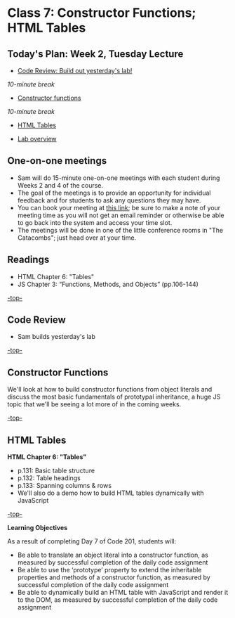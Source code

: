 # Class 7: Constructor Functions; HTML Tables

<a id="top"></a>
## Today's Plan: Week 2, Tuesday Lecture

- [Code Review: Build out yesterday's lab!](#codereview)

*10-minute break*

- [Constructor functions](#code)

*10-minute break*

- [HTML Tables](#tables)

- [Lab overview](#lab)

## One-on-one meetings

- Sam will do 15-minute one-on-one meetings with each student during Weeks 2 and 4 of the course.
- The goal of the meetings is to provide an opportunity for individual feedback and for students to ask any questions they may have.
- You can book your meeting at [this link](https://sam-201d48.youcanbook.me/); be sure to make a note of your meeting time as you will not get an email reminder or otherwise be able to go back into the system and access your time slot.
- The meetings will be done in one of the little conference rooms in "The Catacombs"; just head over at your time.

## Readings

- HTML Chapter 6: "Tables"
- JS Chapter 3: “Functions, Methods, and Objects” (pp.106-144)

[-top-](#top)

<a id="codereview"></a>
## Code Review

- Sam builds yesterday's lab

[-top-](#top)

<a id="code"></a>
## Constructor Functions

We'll look at how to build constructor functions from object literals and discuss the most basic fundamentals of prototypal inheritance, a huge JS topic that we'll be seeing a lot more of in the coming weeks.

[-top-](#top)

<a id="tables"></a>
## HTML Tables

**HTML Chapter 6: "Tables"**

- p.131: Basic table structure
- p.132: Table headings
- p.133: Spanning columns & rows
- We'll also do a demo how to build HTML tables dynamically with JavaScript

[-top-](#top)


**Learning Objectives**

As a result of completing Day 7 of Code 201, students will:

- Be able to translate an object literal into a constructor function, as measured by successful completion of the daily code assignment
- Be able to use the ‘prototype’ property to extend the inheritable properties and methods of a constructor function, as measured by successful completion of the daily code assignment
- Be able to dynamically build an HTML table with JavaScript and render it to the DOM, as measured by successful completion of the daily code assignment
